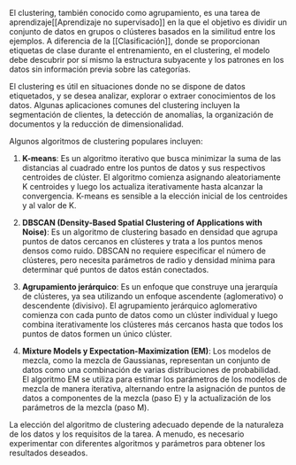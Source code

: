 El clustering, también conocido como agrupamiento, es una tarea de aprendizaje[[Aprendizaje no supervisado]] en la que el objetivo es dividir un conjunto de datos en grupos o clústeres basados en la similitud entre los ejemplos. A diferencia de la [[Clasificación]], donde se proporcionan etiquetas de clase durante el entrenamiento, en el clustering, el modelo debe descubrir por sí mismo la estructura subyacente y los patrones en los datos sin información previa sobre las categorías.

El clustering es útil en situaciones donde no se dispone de datos etiquetados, y se desea analizar, explorar o extraer conocimientos de los datos. Algunas aplicaciones comunes del clustering incluyen la segmentación de clientes, la detección de anomalías, la organización de documentos y la reducción de dimensionalidad.

Algunos algoritmos de clustering populares incluyen:

1.  **K-means**: Es un algoritmo iterativo que busca minimizar la suma de las distancias al cuadrado entre los puntos de datos y sus respectivos centroides de clúster. El algoritmo comienza asignando aleatoriamente K centroides y luego los actualiza iterativamente hasta alcanzar la convergencia. K-means es sensible a la elección inicial de los centroides y al valor de K.
    
2.  **DBSCAN (Density-Based Spatial Clustering of Applications with Noise)**: Es un algoritmo de clustering basado en densidad que agrupa puntos de datos cercanos en clústeres y trata a los puntos menos densos como ruido. DBSCAN no requiere especificar el número de clústeres, pero necesita parámetros de radio y densidad mínima para determinar qué puntos de datos están conectados.
    
3.  **Agrupamiento jerárquico**: Es un enfoque que construye una jerarquía de clústeres, ya sea utilizando un enfoque ascendente (aglomerativo) o descendente (divisivo). El agrupamiento jerárquico aglomerativo comienza con cada punto de datos como un clúster individual y luego combina iterativamente los clústeres más cercanos hasta que todos los puntos de datos formen un único clúster.
    
4.  **Mixture Models y Expectation-Maximization (EM)**: Los modelos de mezcla, como la mezcla de Gaussianas, representan un conjunto de datos como una combinación de varias distribuciones de probabilidad. El algoritmo EM se utiliza para estimar los parámetros de los modelos de mezcla de manera iterativa, alternando entre la asignación de puntos de datos a componentes de la mezcla (paso E) y la actualización de los parámetros de la mezcla (paso M).
    

La elección del algoritmo de clustering adecuado depende de la naturaleza de los datos y los requisitos de la tarea. A menudo, es necesario experimentar con diferentes algoritmos y parámetros para obtener los resultados deseados.